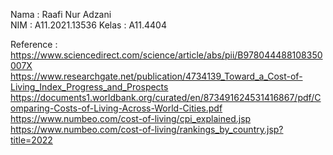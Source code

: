 Nama  : Raafi Nur Adzani   
NIM   : A11.2021.13536
Kelas : A11.4404

Reference :   
https://www.sciencedirect.com/science/article/abs/pii/B978044488108350007X   
https://www.researchgate.net/publication/4734139_Toward_a_Cost-of-Living_Index_Progress_and_Prospects   
https://documents1.worldbank.org/curated/en/873491624531416867/pdf/Comparing-Costs-of-Living-Across-World-Cities.pdf   
https://www.numbeo.com/cost-of-living/cpi_explained.jsp   
https://www.numbeo.com/cost-of-living/rankings_by_country.jsp?title=2022
